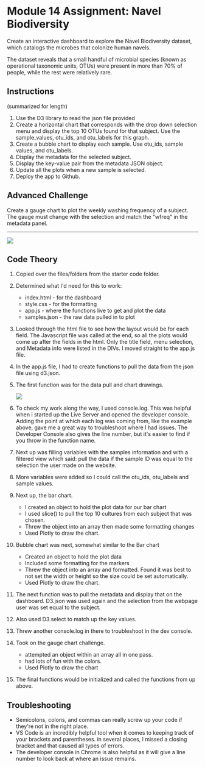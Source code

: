 # Module 14 Assignment: Navel Biodiversity

Create an interactive dashboard to explore the Navel Biodiversity dataset, which catalogs the microbes that colonize human navels.

The dataset reveals that a small handful of microbial species (known as operational taxonomic units, OTUs) were present in more than 70% of people, while the rest were relatively rare.

## Instructions
(summarized for length)

1. Use the D3 library to read the json file provided
2. Create a horizontal chart that corresponds with the drop down selection menu and display the top 10 OTUs found for that subject. Use the sample_values, otu_ids, and otu_labels for this graph.
3. Create a bubble chart to display each sample. Use otu_ids, sample values, and otu_labels.
4. Display the metadata for the selected subject.
5. Display the key-value pair from the metadata JSON object.
6. Update all the plots when a new sample is selected.
7. Deploy the app to Github.

## Advanced Challenge
Create a gauge chart to plot the weekly washing frequency of a subject. The gauge must change with the selection and match the "wfreq" in the metadata panel.

---

<img src="marj_dashboard.png">


## Code Theory
1. Copied over the files/folders from the starter code folder.
2. Determined what I'd need for this to work: 
    * index.html - for the dashboard
    * style.css - for the formatting
    * app.js - where the functions live to get and plot the data
    * samples.json - the raw data pulled in to plot
3. Looked through the html file to see how the layout would be for each field. The Javascript file was called at the end, so all the plots would come up after the fields in the html. Only the title field, menu selection, and Metadata info were listed in the DIVs. I moved straight to the app.js file.
4. In the app.js file, I had to create functions to pull the data from the json file using d3.json.
5. The first function was for the data pull and chart drawings.

    <img src="d3_json_example.png">

6. To check my work along the way, I used console.log. This was helpful when i started up the Live Server and opened the developer console. Adding the point at which each log was coming from, like the example above, gave me a great way to troubleshoot where I had issues.  The Developer Console also gives the line number, but it's easier to find if you throw in the function name.
7. Next up was filling variables with the samples information and with a filtered view which said: pull the data if the sample ID was equal to the selection the user made on the website.
8. More variables were added so I could call the otu_ids, otu_labels and sample values.
9. Next up, the bar chart.
    * I created an object to hold the plot data for our bar chart
    * I used slice() to pull the top 10 cultures from each subject that was chosen.
    * Threw the object into an array then made some formatting changes
    * Used Plotly to draw the chart.
10. Bubble chart was next, somewhat similar to the Bar chart
    * Created an object to hold the plot data
    * Included some formatting for the markers
    * Threw the object into an array and formatted. Found it was best to not set the width or height so the size could be set automatically.
    * Used Plotly to draw the chart.
11. The next function was to pull the metadata and display that on the dashboard. D3.json was used again and the selection from the webpage user was set equal to the subject.
12. Also used D3.select to match up the key values.
13. Threw another console.log in there to troubleshoot in the dev console.
14. Took on the gauge chart challenge. 
    * attempted an object within an array all in one pass.
    * had lots of fun with the colors.
    * Used Plotly to draw the chart
15. The final functions would be initialized and called the functions from up above. 

## Troubleshooting 
* Semicolons, colons, and commas can really screw up your code if they're not in the right place.
* VS Code is an incredibly helpful tool when it comes to keeping track of your brackets and parentheses. in several places, I missed a closing bracket and that caused all types of errors.
* The developer console in Chrome is also helpful as it will give a line number to look back at where an issue remains.


     

 





